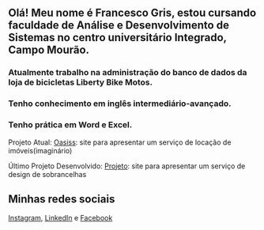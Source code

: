 ## Olá! Meu nome é Francesco Gris, estou cursando faculdade de Análise e Desenvolvimento de Sistemas no centro universitário Integrado, Campo Mourão.

### Atualmente trabalho na administração do banco de dados da loja de bicicletas Liberty Bike Motos.

### Tenho conhecimento em inglês intermediário-avançado.
### Tenho prática em Word e Excel.

Projeto Atual:
[Oasiss](https://github.com/bbrinsJoy/Oasiss):
site para apresentar um serviço de locação de imóveis(imaginário)

Último Projeto Desenvolvido:
[Projeto](https://github.com/FrancescoGris/portfolio):
site para apresentar um serviço de design de sobrancelhas


## Minhas redes sociais
[Instagram](https://www.instagram.com/fran_grisf/),
[LinkedIn](https://www.linkedin.com/in/francesco-gris-053092355/) e
[Facebook](https://www.facebook.com/profile.php?id=61573676675231)

